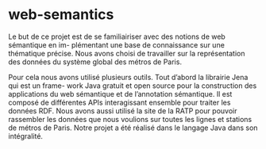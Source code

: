 # web-semantics
Le but de ce projet est de se familiairiser avec des notions de web sémantique en im-
plémentant une base de connaissance sur une thématique précise. Nous avons choisi de
travailler sur la représentation des données du système global des métros de Paris.

Pour cela nous avons utilisé plusieurs outils. Tout d’abord la librairie Jena qui est un frame-
work Java gratuit et open source pour la construction des applications du web sémantique
et de l’annotation sémantique. Il est composé de différentes APIs interagissant ensemble
pour traiter les données RDF. Nous avons aussi utilisé la site de la RATP pour pouvoir
rassembler les données que nous voulions sur toutes les lignes et stations de métros de
Paris. Notre projet a été réalisé dans le langage Java dans son intégralité.

